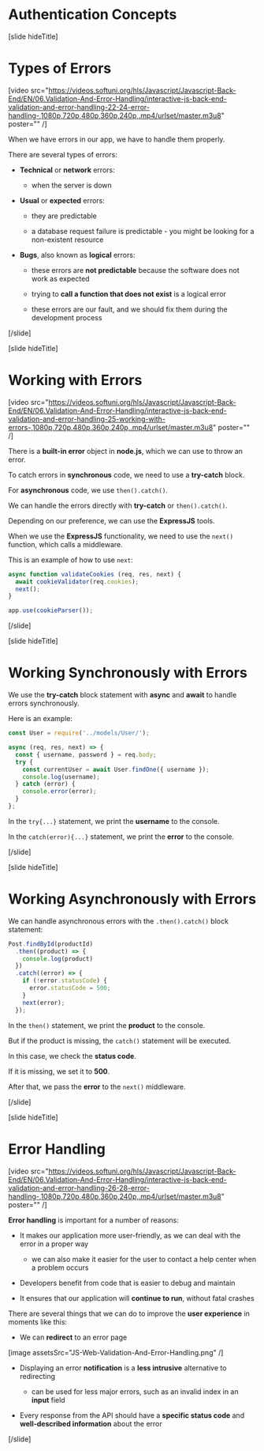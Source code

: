# Authentication Concepts

[slide hideTitle]

# Types of Errors

[video src="https://videos.softuni.org/hls/Javascript/Javascript-Back-End/EN/06.Validation-And-Error-Handling/interactive-js-back-end-validation-and-error-handling-22-24-error-handling-,1080p,720p,480p,360p,240p,.mp4/urlset/master.m3u8" poster="" /]

When we have errors in our app, we have to handle them properly.

There are several types of errors:

- **Technical** or **network** errors:

  * when the server is down

- **Usual** or **expected** errors:

  * they are predictable

  * a database request failure is predictable - you might be looking for a non-existent resource

- **Bugs**, also known as **logical** errors:

  * these errors are **not predictable** because the software does not work as expected

  * trying to **call a function that does not exist** is a logical error

  * these errors are our fault, and we should fix them during the development process

[/slide]

[slide hideTitle]

# Working with Errors

[video src="https://videos.softuni.org/hls/Javascript/Javascript-Back-End/EN/06.Validation-And-Error-Handling/interactive-js-back-end-validation-and-error-handling-25-working-with-errors-,1080p,720p,480p,360p,240p,.mp4/urlset/master.m3u8" poster="" /]

There is a **built-in error** object in **node.js**, which we can use to throw an error.

To catch errors in **synchronous** code, we need to use a **try-catch** block.

For **asynchronous** code, we use `then().catch()`.

We can handle the errors directly with **try-catch** or `then().catch()`. 

Depending on our preference, we can use the **ExpressJS** tools.

When we use the **ExpressJS** functionality, we need to use the `next()` function, which calls a middleware.

This is an example of how to use `next`:

```js
async function validateCookies (req, res, next) {
  await cookieValidator(req.cookies);
  next();
}

app.use(cookieParser());
```

[/slide]

[slide hideTitle]

# Working Synchronously with Errors

We use the **try-catch** block statement with **async** and **await** to handle errors synchronously.

Here is an example:

```js
const User = require('../models/User/');

async (req, res, next) => {
  const { username, password } = req.body;
  try {
    const currentUser = await User.findOne({ username });
    console.log(username);
  } catch (error) {
    console.error(error);
  }
};
```

In the `try{...}` statement, we print the **username** to the console.

In the `catch(error){...}` statement, we print the **error** to the console.

[/slide]

[slide hideTitle]

# Working Asynchronously with Errors

We can handle asynchronous errors with the `.then().catch()` block statement:

```js
Post.findById(productId)
  .then((product) => {
    console.log(product)
  })
  .catch((error) => {
    if (!error.statusCode) {
      error.statusCode = 500;
    }
    next(error);
  });
```

In the `then()` statement, we print the **product** to the console.

But if the product is missing, the `catch()` statement will be executed.

In this case, we check the **status code**.

If it is missing, we set it to **500**.

After that, we pass the **error** to the `next()` middleware.

[/slide]

[slide hideTitle]

# Error Handling

[video src="https://videos.softuni.org/hls/Javascript/Javascript-Back-End/EN/06.Validation-And-Error-Handling/interactive-js-back-end-validation-and-error-handling-26-28-error-handling-,1080p,720p,480p,360p,240p,.mp4/urlset/master.m3u8" poster="" /]

**Error handling** is important for a number of reasons:

- It makes our application more user-friendly, as we can deal with the error in a proper way
  * we can also make it easier for the user to contact a help center when a problem occurs

- Developers benefit from code that is easier to debug and maintain

- It ensures that our application will **continue to run**, without fatal crashes


There are several things that we can do to improve the **user experience** in moments like this:

- We can **redirect** to an error page

[image assetsSrc="JS-Web-Validation-And-Error-Handling.png" /]

- Displaying an error **notification** is a **less intrusive** alternative to redirecting
  * can be used for less major errors, such as an invalid index in an **input** field

- Every response from the API should have a **specific status code** and **well-described information** about the error

[/slide]
